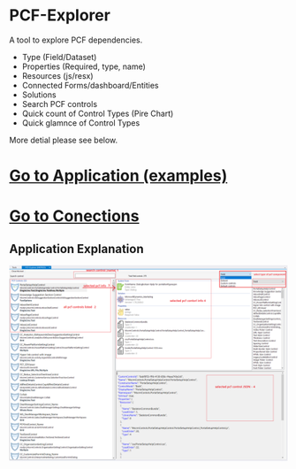 # PCF-Explorer
A tool to explore PCF dependencies.<br/>

- Type (Field/Dataset)
- Properties (Required, type, name)
- Resources (js/resx)
- Connected Forms/dashboard/Entities
- Solutions
- Search PCF controls
- Quick count of Control Types (Pire Chart)
- Quick glamnce of Control Types

More detial please see below.<br/>
# [Go to Application (examples)](#application-explanation)<br/>
# [Go to Conections](#how-to-connect-in-xrmtoolbox-connection-types)<br/>

## Application Explanation
 ![Application](https://raw.githubusercontent.com/yesadahmed/PCF-Explorer/main/main.png)
